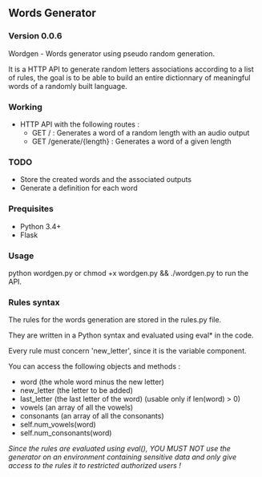 ## Words Generator

### Version 0.0.6

Wordgen - Words generator using pseudo random generation.

It is a HTTP API to generate random letters associations according to a list of rules, the goal is to be able to build an entire dictionnary of meaningful words of a randomly built language.

### Working

- HTTP API with the following routes :
  - GET / : Generates a word of a random length with an audio output
  - GET /generate/{length} : Generates a word of a given length

### TODO

- Store the created words and the associated outputs
- Generate a definition for each word

### Prequisites

- Python 3.4+
- Flask

### Usage

python wordgen.py or chmod +x wordgen.py && ./wordgen.py to run the API.

### Rules syntax

The rules for the words generation are stored in the rules.py file.

They are written in a Python syntax and evaluated using eval* in the code.

Every rule must concern 'new_letter', since it is the variable component.

You can access the following objects and methods :

- word (the whole word minus the new letter)
- new_letter (the letter to be added)
- last_letter (the last letter of the word) (usable only if len(word) > 0)
- vowels (an array of all the vowels)
- consonants (an array of all the consonants)
- self.num_vowels(word)
- self.num_consonants(word)

*Since the rules are evaluated using eval(), YOU MUST NOT use the generator on an environment containing sensitive data and only give access to the rules it to restricted authorized users !*